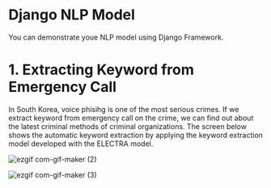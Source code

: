 # Django NLP Model

You can demonstrate youe NLP model using Django Framework.

# 1. Extracting Keyword from Emergency Call

In South Korea, voice phisihg is one of the most serious crimes. If we extract keyword from emergency call on the crime, we can find out about the latest criminal methods of criminal organizations. The screen below shows the automatic keyword extraction by applying the keyword extraction model developed with the ELECTRA model.

![ezgif com-gif-maker (2)](https://user-images.githubusercontent.com/49702343/183599869-ea732931-5b68-4b60-b1e7-01d0e64fadb7.gif)


![ezgif com-gif-maker (3)](https://user-images.githubusercontent.com/49702343/183600869-76aec5f8-6a99-41af-b3f6-bd47bf25cb1a.gif)
